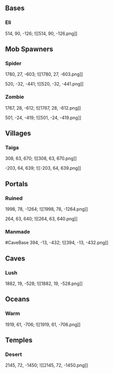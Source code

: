 
## Bases

### Eli

514, 90, -126;
![[514, 90, -126.png]]

## Mob Spawners

### Spider

1780, 27, -603;
![[1780, 27, -603.png]]

520, -32, -441;
![[520, -32, -441.png]]

### Zombie

1767, 28, -612;
![[1767, 28, -612.png]]

501, -24, -419;
![[501, -24, -419.png]]

## Villages

### Taiga

308, 63, 670;
![[308, 63, 670.png]]

-203, 64, 639;
![[-203, 64, 639.png]]

## Portals

### Ruined

1998, 78, -1264;
![[1998, 78, -1264.png]]

264, 63, 640;
![[264, 63, 640.png]]

### Manmade

#CaveBase
394, -13, -432;
![[394, -13, -432.png]]

## Caves

### Lush

1882, 19, -528;
![[1882, 19, -528.png]]

## Oceans

### Warm

1919, 61, -706;
![[1919, 61, -706.png]]

## Temples

### Desert

2145, 72, -1450;
![[2145, 72, -1450.png]]